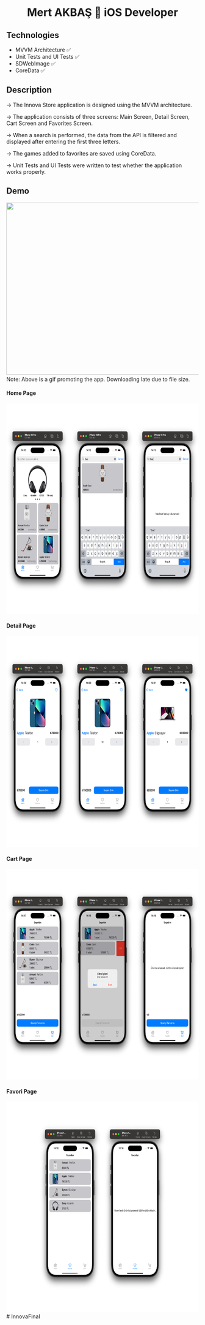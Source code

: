<h1 align=center>Mert AKBAŞ  iOS Developer</h1> 

## Technologies
+ MVVM Architecture ✅
+ Unit Tests and UI Tests ✅
+ SDWebImage ✅
+ CoreData ✅


## Description

-> The Innova Store application is designed using the MVVM architecture. 

-> The application consists of three screens: Main Screen, Detail Screen, Cart Screen and Favorites Screen.

-> When a search is performed, the data from the API is filtered and displayed after entering the first three letters.

-> The games added to favorites are saved using CoreData.

-> Unit Tests and UI Tests were written to test whether the application works properly.


## Demo
<img src="https://github.com/akbasmert/InnovaFinal/blob/main/ReadmePhotos/Adsız%20tasarım.gif" width="950" height="450" />
Note: Above is a gif promoting the app. Downloading late due to file size.

#### Home Page 

<img src="https://github.com/akbasmert/InnovaFinal/blob/main/ReadmePhotos/home.png" width="800" height="550" />

#### Detail Page 

<img src="https://github.com/akbasmert/InnovaFinal/blob/main/ReadmePhotos/detay.png" width="800" height="550" />

#### Cart Page 

<img src="https://github.com/akbasmert/InnovaFinal/blob/main/ReadmePhotos/cart.png" width="800" height="550" />

#### Favori Page 

<img src="https://github.com/akbasmert/InnovaFinal/blob/main/ReadmePhotos/favori.png" width="800" height="550" />
# InnovaFinal
